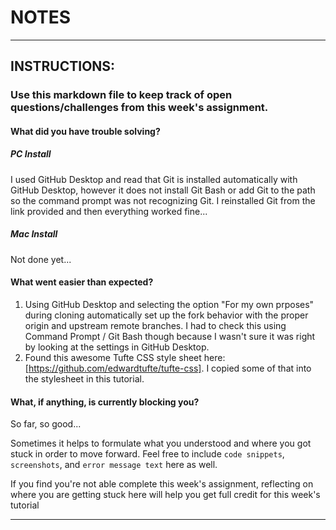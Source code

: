 # NOTES

-----------
## INSTRUCTIONS:
### Use this markdown file to keep track of open questions/challenges from this week's assignment.

#### What did you have trouble solving?

##### PC Install
I used GitHub Desktop and read that Git is installed automatically with GitHub Desktop, however it does not install Git Bash or add Git to the path so the command prompt was not recognizing Git.  I reinstalled Git from the link provided and then everything worked fine...

##### Mac Install
Not done yet...

#### What went easier than expected?
1. Using GitHub Desktop and selecting the option "For my own prposes" during cloning automatically set up the fork behavior with the proper origin and upstream remote branches.  I had to check this using Command Prompt / Git Bash though because I wasn't sure it was right by looking at the settings in GitHub Desktop.
2. Found this awesome Tufte CSS style sheet here: [https://github.com/edwardtufte/tufte-css].  I copied some of that into the stylesheet in this tutorial.

#### What, if anything, is currently blocking you?
So far, so good...

Sometimes it helps to formulate what you understood and where you got stuck in order to move forward. Feel free to include `code snippets`, `screenshots`, and `error message text` here as well.

If you find you're not able complete this week's assignment, reflecting on where you are getting stuck here will help you get full credit for this week's tutorial

------------
